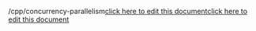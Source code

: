 /cpp/concurrency-parallelism<a href="https://github.com/BotParty/homelab_status_page/blob/main/cpp/concurrency-parallelism">click here to edit this document</a><a href="https://github.com/BotParty/homelab_status_page/blob/main/cpp/concurrency-parallelism">click here to edit this document</a>